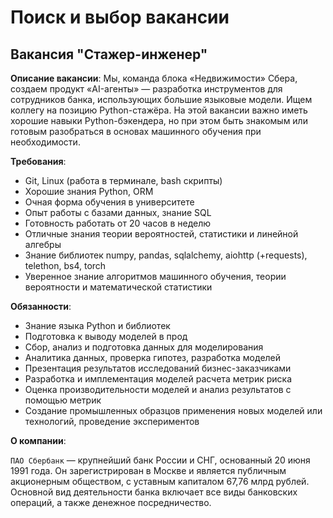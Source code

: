 # Поиск и выбор вакансии

## Вакансия "Стажер-инженер"

**Описание вакансии**:
Мы, команда блока «Недвижимости» Сбера, создаем продукт «AI-агенты» — разработка инструментов для сотрудников банка, использующих большие языковые модели. Ищем коллегу на позицию Python-стажёра. На этой вакансии важно иметь хорошие навыки Python-бэкендера, но при этом быть знакомым или готовым разобраться в основах машинного обучения при необходимости.

**Требования**:

* Git, Linux (работа в терминале, bash скрипты)
* Хорошие знания Python, ORM
* Очная форма обучения в университете
* Опыт работы с базами данных, знание SQL
* Готовность работать от 20 часов в неделю
* Отличные знания теории вероятностей, статистики и линейной алгебры
* Знание библиотек numpy, pandas, sqlalchemy, aiohttp (+requests), telethon, bs4, torch
* Уверенное знание алгоритмов машинного обучения, теории вероятности и математической статистики

**Обязанности**:

* Знание языка Python и библиотек
* Подготовка к выводу моделей в прод
* Сбор, анализ и подготовка данных для моделирования
* Аналитика данных, проверка гипотез, разработка моделей
* Презентация результатов исследований бизнес-заказчиками
* Разработка и имплементация моделей расчета метрик риска
* Оценка производительности моделей и анализ результатов с помощью метрик
* Создание промышленных образцов применения новых моделей или технологий, проведение экспериментов

**О компании**:

`ПАО Сбербанк` — крупнейший банк России и СНГ, основанный 20 июня 1991 года. Он зарегистрирован в Москве и является публичным акционерным обществом, с уставным капиталом 67,76 млрд рублей. Основной вид деятельности банка включает все виды банковских операций, а также денежное посредничество.
